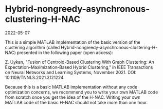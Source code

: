 # Hybrid-nongreedy-asynchronous-clustering-H-NAC

2022-05-07

This is a simple MATLAB implementation of the basic version of the clustering algorithm (called Hybrid-nongreedy-asynchronous-clustering-H-NAC) presented in the following paper (open access):

Z. Uykan, "Fusion of Centroid-Based Clustering With Graph Clustering: An Expectation-Maximization-Based Hybrid Clustering," in IEEE Transactions on Neural Networks and Learning Systems, November 2021. DOI: 10.1109/TNNLS.2021.3121224.

Because this is a basic MATLAB implementation without any code optimization concerns, we recommend you to write your own MATLAB code from scratch once you get the idea of the H-NAC. Writing your own MATLAB code of the basic H-NAC should not take more than one hour.
